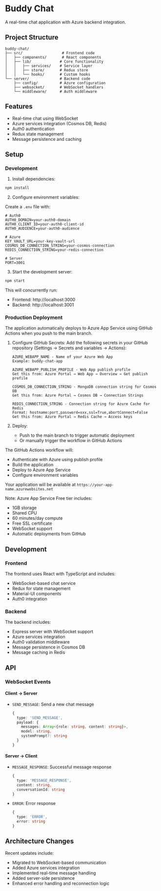 # Buddy Chat

A real-time chat application with Azure backend integration.

## Project Structure

```
buddy-chat/
├── src/                  # Frontend code
│   ├── components/       # React components
│   ├── lib/             # Core functionality
│   │   ├── services/    # Service layer
│   │   ├── store/       # Redux store
│   │   └── hooks/       # Custom hooks
└── server/              # Backend code
    ├── config/          # Azure configuration
    ├── websocket/       # WebSocket handlers
    └── middleware/      # Auth middleware
```

## Features

- Real-time chat using WebSocket
- Azure services integration (Cosmos DB, Redis)
- Auth0 authentication
- Redux state management
- Message persistence and caching

## Setup

### Development

1. Install dependencies:
```bash
npm install
```

2. Configure environment variables:

Create a `.env` file with:
```
# Auth0
AUTH0_DOMAIN=your-auth0-domain
AUTH0_CLIENT_ID=your-auth0-client-id
AUTH0_AUDIENCE=your-auth0-audience

# Azure
KEY_VAULT_URL=your-key-vault-url
COSMOS_DB_CONNECTION_STRING=your-cosmos-connection
REDIS_CONNECTION_STRING=your-redis-connection

# Server
PORT=3001
```

3. Start the development server:
```bash
npm start
```

This will concurrently run:
- Frontend: http://localhost:3000
- Backend: http://localhost:3001

### Production Deployment

The application automatically deploys to Azure App Service using GitHub Actions when you push to the main branch.

1. Configure GitHub Secrets:
   Add the following secrets in your GitHub repository (Settings → Secrets and variables → Actions):

   ```
   AZURE_WEBAPP_NAME - Name of your Azure Web App
   Example: buddy-chat-app

   AZURE_WEBAPP_PUBLISH_PROFILE - Web App publish profile
   Get this from: Azure Portal → Web App → Overview → Get publish profile

   COSMOS_DB_CONNECTION_STRING - MongoDB connection string for Cosmos DB
   Get this from: Azure Portal → Cosmos DB → Connection Strings

   REDIS_CONNECTION_STRING - Connection string for Azure Cache for Redis
   Format: hostname:port,password=xxx,ssl=True,abortConnect=False
   Get this from: Azure Portal → Redis Cache → Access keys
   ```

2. Deploy:
   - Push to the main branch to trigger automatic deployment
   - Or manually trigger the workflow in GitHub Actions

The GitHub Actions workflow will:
- Authenticate with Azure using publish profile
- Build the application
- Deploy to Azure App Service
- Configure environment variables

Your application will be available at `https://your-app-name.azurewebsites.net`

Note: Azure App Service Free tier includes:
- 1GB storage
- Shared CPU
- 60 minutes/day compute
- Free SSL certificate
- WebSocket support
- Automatic deployments from GitHub

## Development

### Frontend

The frontend uses React with TypeScript and includes:
- WebSocket-based chat service
- Redux for state management
- Material-UI components
- Auth0 integration

### Backend

The backend includes:
- Express server with WebSocket support
- Azure services integration
- Auth0 validation middleware
- Message persistence in Cosmos DB
- Message caching in Redis

## API

### WebSocket Events

#### Client -> Server
- `SEND_MESSAGE`: Send a new chat message
  ```typescript
  {
    type: 'SEND_MESSAGE',
    payload: {
      messages: Array<{role: string, content: string}>,
      model: string,
      systemPrompt?: string
    }
  }
  ```

#### Server -> Client
- `MESSAGE_RESPONSE`: Successful message response
  ```typescript
  {
    type: 'MESSAGE_RESPONSE',
    content: string,
    conversationId: string
  }
  ```
- `ERROR`: Error response
  ```typescript
  {
    type: 'ERROR',
    error: string
  }
  ```

## Architecture Changes

Recent updates include:
- Migrated to WebSocket-based communication
- Added Azure services integration
- Implemented real-time message handling
- Added server-side persistence
- Enhanced error handling and reconnection logic
